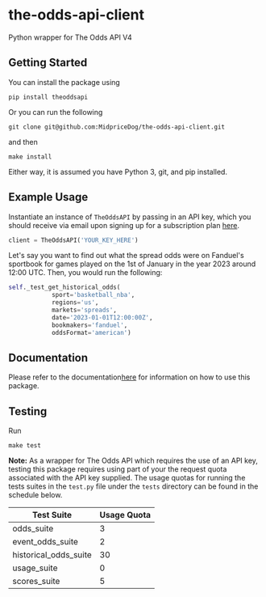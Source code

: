 # the-odds-api-client
Python wrapper for The Odds API V4

## Getting Started

You can install the package using

```
pip install theoddsapi
```

Or you can run the following

```
git clone git@github.com:MidpriceDog/the-odds-api-client.git
```

and then 

```
make install
```

Either way, it is assumed you have Python 3, git, and pip installed.

## Example Usage

Instantiate an instance of `TheOddsAPI` by passing in an API key, which you 
should receive via email upon signing up for a subscription plan [here](!https://the-odds-api.com/).

```python
client = TheOddsAPI('YOUR_KEY_HERE')
```

Let's say you want to find out what the spread odds were on Fanduel's sportbook for games played on the 1st of January in the year 2023 around 12:00 UTC. Then, you would run the following:

```python
self._test_get_historical_odds(
            sport='basketball_nba',
            regions='us',
            markets='spreads',
            date='2023-01-01T12:00:00Z',
            bookmakers='fanduel',
            oddsFormat='american')
```


## Documentation

Please refer to the documentation[here](https://midpricedog.github.io/the-odds-api-client/#header-classes) for information on how to use this package. 

## Testing

Run

```
make test
```

<b>Note:</b> As a wrapper for The Odds API which requires the use of an API key,
testing this package requires using part of your the request quota associated
with the API key supplied. The usage quotas for running the tests suites
in the `test.py` file under the `tests` directory can be found in the schedule below. 

| Test Suite | Usage Quota |
| -------- | -------- |
| odds_suite | 3 |
| event_odds_suite | 2 |
| historical_odds_suite |  30 |
| usage_suite | 0 |
| scores_suite | 5 |
